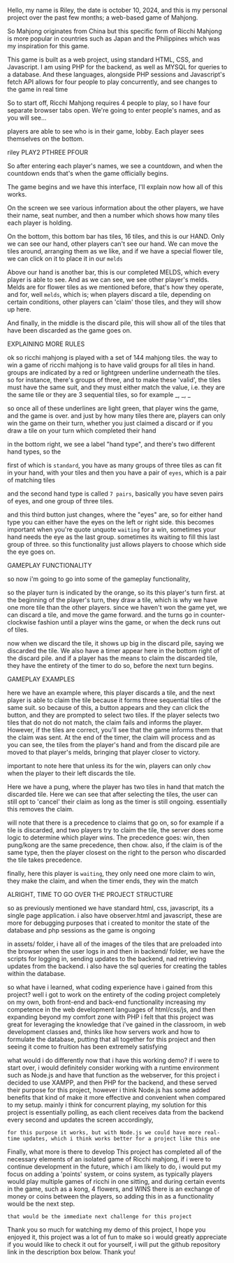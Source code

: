 Hello, my name is Riley, the date is october 10, 2024,
and this is my personal project over the past few months; a web-based game of Mahjong.

So Mahjong originates from China but this specific form of Ricchi Mahjong is more popular in countries
such as Japan and the Philippines which was my inspiration for this game.

This game is built as a web project, using standard HTML, CSS, and Javascript.
I am using PHP for the backend, as well as MYSQL for queries to a database.
And these languages, alongside PHP sessions and Javascript's fetch API allows for four people to play concurrently, and see
changes to the game in real time


So to start off, Ricchi Mahjong requires 4 people to play, so I have four separate browser tabs open.
We're going to enter people's names, and as you will see...

players are able
to see who is in their game, lobby. Each player sees themselves on the bottom.

riley
PLAY2
PTHREE
PFOUR


So after entering each player's names, we see a countdown, and when the countdown ends that's when the game officially begins.


The game begins and we have this interface, I'll explain now how all of this works.

On the screen we see various information about the other players, we have their name, seat number, and then a number which shows how many tiles each
player is holding.

On the bottom, this bottom bar has tiles, 16 tiles, and this is our HAND. Only we can see our hand, other players can't see our hand. We can move the tiles around, arranging them as we like,
and if we have a special flower tile, we can click on it to place it in our `melds`

Above our hand is another bar,
this is our completed MELDS, which every player is able to see. And as we can see, we see other player's melds. Melds are for
flower tiles as we mentioned before, that's how they operate, and for, well `melds`, which is; when players discard a tile, depending on certain conditions, other players
can 'claim' those tiles, and they will show up here.

And finally, in the middle is the discard pile, this will show all of the tiles that have been discarded as the game goes on.




EXPLAINING MORE RULES

ok so ricchi mahjong is played with a set of 144 mahjong tiles.
the way to win a game of ricchi mahjong is to have valid groups for all tiles in hand.
groups are indicated by a red or lightgreen underline underneath the tiles.
so for instance, there's groups of three, and to make these 'valid', the tiles must have the same suit, and they must either match the value, i.e. they are the same tile
or they are 3 sequential tiles, so for example _, _, _

so once all of these underlines are light green, that player wins the game, and the game is over.
and just by how many tiles there are, players can only win the game on their turn, whether you just claimed a discard or
if you draw a tile on your turn which completed their hand



in the bottom right, we see a label "hand type",
and there's two different hand types, so the

first of which is `standard`, you have as many groups of three tiles as can fit in your hand, with your tiles and then you have a pair of `eyes`, which is
a pair of matching tiles

and the second hand type is called `7 pairs`, basically you have seven pairs of eyes, and one group of three tiles.

and this third button just changes, where the "eyes" are, so for either hand type you can either have the eyes on the left or right side.
this becomes important when you're quote unquote `waiting` for a win, sometimes your hand needs the eye as the last group.
sometimes its waiting to fill this last group of three. so this functionality just allows players to choose which side the eye goes on.



GAMEPLAY FUNCTIONALITY

so now i'm going to go into some of the gameplay functionality,


so the player turn is indicated by the orange, so its this player's turn first. at the beginning of the player's turn, they draw a tile, which is why we have one more tile than the other players.
since we haven't won the game yet, we can discard a tile, and move the game forward. and the turns go in counter-clockwise fashion until a player wins the game, or
when the deck runs out of tiles.



now when we discard the tile, it shows up big in the discard pile,
saying we discarded the tile. We also have a timer appear here in the bottom right of the discard pile.
and if a player has the means to claim the discarded tile, they have the entirety of the timer to do so, before the next turn begins.


GAMEPLAY EXAMPLES

here we have an example where, this player discards a tile, and the next player is able to claim the tile because it forms three sequential tiles of the same suit. so because of this, a button appears
and they can click the button, and they are prompted to select two tiles. If the player selects two tiles that do not do not match, the claim fails and informs the player. However, if the tiles are correct,
you'll see that the game informs them that the claim was sent. At the end of the timer, the claim will process and as you can see, the tiles from the player's hand and from the discard pile are moved
to that player's melds, bringing that player closer to victory.

important to note here that unless its for the win, players can only `chow` when the player to their left discards the tile.


Here we have a pung, where the player has two tiles in hand that match the discarded tile. Here we can see that after selecting the tiles, the user can still opt to 'cancel' their claim
as long as the timer is still ongoing. essentially this removes the claim.


will note that there is a precedence to claims that go on, so for example if a tile is discarded, and two players try to claim the tile, the server does some logic to determine which player wins.
The precedence goes: win, then pung/kong are the same precedence, then chow. also, if the claim is of the same type, then the player closest on the right to the person who discarded the tile
takes precedence.


finally, here this player is `waiting`, they only need one more claim to win, they make the claim, and when the timer ends, they win the match


ALRIGHT, TIME TO GO OVER THE PROJECT STRUCTURE

so as previously mentioned we have standard html, css, javascript, its a single page application. i also have observer.html and javascript, these are more for debugging purposes
that i created to monitor the state of the database and php sessions as the game is ongoing

in assets/ folder, i have all of the images of the tiles that are preloaded into the browser when the user logs in
and then in backend/ folder, we have the scripts for logging in, sending updates to the backend, nad retrieving updates from the backend. i also have the sql queries for creating the tables
within the database.



so what have i learned, what coding experience have i gained from this project?
	well i got to work on the entirety of the coding project completely on my own, both front-end and back-end functionality
	increasing my competence in the web development languages of html/css/js, and then expanding beyond my comfort zone with PHP
	i felt that this project was great for leveraging the knowledge that i've gained in the classroom, in web development classes
	and, thinks like how servers work and how to formulate the database,
	putting that all together for this project and then seeing it come to fruition has been extremely satisfying
	

what would i do differently now that i have this working demo?
	if i were to start over, i would definitely consider working with a runtime environment such as Node.js and have that function as
	the webserver, for this project i decided to use XAMPP, and then PHP for the backend, and these served their purpose for this project,
	however i think Node.js has some added benefits that kind of make it more effective and convenient when compared to my setup.
	mainly i think for concurrent playing, my solution for this project is essentially polling, as each client receives data from the backend
	every second and updates the screen accordingly,
	
	for this purpose it works, but with Node.js we could have more real-time updates, which i think works better for a project like this one


Finally, what more is there to develop
	This project has completed all of the necessary elements of an isolated game of Ricchi mahjong, if i were to continue development in the future,
	which i am likely to do, i would put my focus on adding a 'points' system, or coins system, as typically players would play multiple games of
	ricchi in one sitting, and during certain events in the game, such as a kong, 4 flowers, and WINS there is an exchange of money or coins between
	the players, so adding this in as a functionality would be the next step.
	
	that would be the immediate next challenge for this project
	

Thank you so much for watching my demo of this project, I hope you enjoyed it, this project was a lot of fun to make so i would greatly appreciate
if you would like to check it out for yourself, i will put the github repository link in the description box below. Thank you!